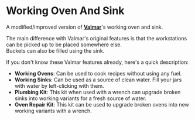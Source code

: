 <!--Read this in github to have all the visuals and formatting: https://github.com/manux32/7dtdSdxMods/tree/master/Manux_WorkingOvenAndSink-->
# Working Oven And Sink
A modified/improved version of [**Valmar**](https://7daystodie.com/forums/showthread.php?32219-Valmar-s-Mod-Collection)'s working oven and sink.  

The main difference with Valmar's original features is that the workstations can be picked up to be placed somewhere else.  
Buckets can also be filled using the sink.  

If you don't know these Valmar features already, here's a quick description:
- **Working Ovens**: Can be used to cook recipes without using any fuel.
- **Working Sinks**: Can be used as a source of clean water. Fill your jars with water by left-clicking with them.
- **Plumbing Kit**: This kit when used with a wrench can upgrade broken sinks into working variants for a fresh source of water.
- **Oven Repair Kit**: This kit can be used to upgrade broken ovens into new working variants with a wrench.
